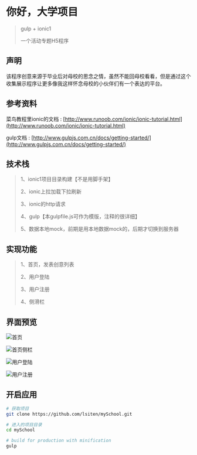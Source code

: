 # 你好，大学项目
> gulp + ionic1
>
> 一个活动专题H5程序
## 声明
该程序创意来源于毕业后对母校的思念之情，虽然不能回母校看看，但是通过这个收集展示程序让更多像我这样怀念母校的小伙伴们有一个表达的平台。

## 参考资料

菜鸟教程里ionic的文档 : [http://www.runoob.com/ionic/ionic-tutorial.html](http://www.runoob.com/ionic/ionic-tutorial.html)

gulp文档 : [http://www.gulpjs.com.cn/docs/getting-started/](http://www.gulpjs.com.cn/docs/getting-started/)

## 技术栈
>1、ionic1项目目录构建【不是用脚手架】
>
>2、ionic上拉加载下拉刷新
>
>3、ionic的http请求
>
>4、gulp【本gulpfile.js可作为模版，注释的很详细】
>
>5、数据本地mock，前期是用本地数据mock的，后期才切换到服务器

## 实现功能
>1、首页，发表创意列表
>
>2、用户登陆
>
>3、用户注册
>
>4、侧滑栏


## 界面预览

![首页](readme/1.jpeg)

![首页侧栏](readme/2.jpeg)

![用户登陆](readme/3.jpeg)

![用户注册](readme/4.jpeg)



## 开启应用

``` bash
# 获取项目
git clone https://github.com/lsiten/mySchool.git

# 进入的项目目录
cd mySchool

# build for production with minification
gulp
```
